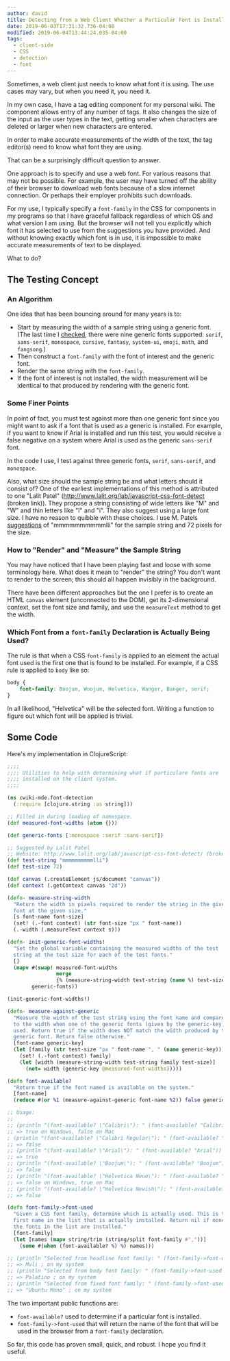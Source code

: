 ```yaml
---
author: david
title: Detecting from a Web Client Whether a Particular Font is Installed
date: 2019-06-03T17:31:32.736-04:00
modified: 2019-06-04T13:44:24.035-04:00
tags:
  - client-side
  - CSS
  - detection
  - font
---
```


Sometimes, a web client just needs to know what font it is using. The use cases may vary, but when you need it, you need it.

In my own case, I have a tag editing component for my personal wiki. The component allows entry of any number of tags. It also changes the size of the input as the user types in the text, getting smaller when characters are deleted or larger when new characters are entered.

In order to make accurate measurements of the width of the text, the tag editor(s) need to know what font they are using.

That can be a surprisingly difficult question to answer.

One approach is to specify and use a web font. For various reasons that may not be possible. For example, the user may have turned off the ability of their browser to download web fonts because of a slow internet connection. Or perhaps their employer prohibits such downloads.

For my use, I typically specify a `font-family` in the CSS for components in my programs so that I have graceful fallback regardless of which OS and what version I am using. But the browser will not tell you explicitly which font it has selected to use from the suggestions you have provided. And without knowing exactly which font is in use, it is impossible to make accurate measurements of text to be displayed.

What to do?

## The Testing Concept ##

### An Algorithm ###

One idea that has been bouncing around for many years is to:

- Start by measuring the width of a sample string using a generic font. (The last time I [checked](https://developer.mozilla.org/en-US/docs/Web/CSS/font-family), there were nine generic fonts supported: `serif`, `sans-serif`, `monospace`, `cursive`, `fantasy`, `system-ui`, `emoji`, `math`, and `fangsong`.) 
- Then construct a `font-family` with the font of interest and the generic font.
- Render the same string with the `font-family`. 
- If the font of interest is not installed, the width measurement will be identical to that produced by rendering with the generic font.

### Some Finer Points ###

In point of fact, you must test against more than one generic font since you might want to ask if a font that is used as a generic is installed. For example, if you want to know if Arial is installed and run this test, you would receive a false negative on a system where Arial is used as the generic `sans-serif` font.

In the code I use, I test against three generic fonts, `serif`, `sans-serif`, and `monospace`.

Also, what size should the sample string be and what letters should it consist of? One of the earliest implementations of this method is attributed to one "Lalit Patel" (http://www.lalit.org/lab/javascript-css-font-detect (broken link)). They propose a string consisting of wide letters like "M" and "W" and thin letters like "l" and "i". They also suggest using a large font size. I have no reason to quibble with these choices. I use M. Patels [suggestions](https://www.bitbook.io/using-javascript-to-detect-installed-fonts/) of "mmmmmmmmmmlli" for the sample string and 72 pixels for the size.

### How to "Render" and "Measure" the Sample String ### 

You may have noticed that I have been playing fast and loose with some terminology here. What does it mean to "render" the string? You don't want to render to the screen; this should all happen invisibly in the background.

There have been different approaches but the one I prefer is to create an HTML `canvas` element (unconnected to the DOM), get its 2-dimensional context, set the font size and family, and use the `measureText` method to get the width.

### Which Font from a `font-family` Declaration is Actually Being Used? ###

The rule is that when a CSS `font-family` is applied to an element the actual font used is the first one that is found to be installed. For example, if a CSS rule is applied to `body` like so:

```css
body {
    font-family: Boojum, Woojum, Helvetica, Wanger, Banger, serif;
}
```

In all likelihood, "Helvetica" will be the selected font. Writing a function to figure out which font will be applied is trivial.

## Some Code ##

Here's my implementation in ClojureScript:

```clojure
;;;;
;;;; Utilities to help with determining what if particulare fonts are
;;;; installed on the client system.
;;;;

(ns cwiki-mde.font-detection
  (:require [clojure.string :as string]))

;; Filled in during loading of namespace.
(def measured-font-widths (atom {}))

(def generic-fonts [:monospace :serif :sans-serif])

;; Suggested by Lalit Patel
;; Website: http://www.lalit.org/lab/javascript-css-font-detect/ (broken)
(def test-string "mmmmmmmmmmlli")
(def test-size 72)

(def canvas (.createElement js/document "canvas"))
(def context (.getContext canvas "2d"))

(defn- measure-string-width
  "Return the width in pixels required to render the string in the given
  font at the given size."
  [s font-name font-size]
  (set! (.-font context) (str font-size "px " font-name))
  (.-width (.measureText context s)))

(defn- init-generic-font-widths!
  "Set the global variable containing the measured widths of the test
  string at the test size for each of the test fonts."
  []
  (mapv #(swap! measured-font-widths
                merge
                {% (measure-string-width test-string (name %) test-size)})
        generic-fonts))

(init-generic-font-widths!)

(defn- measure-against-generic
  "Measure the width of the test string using the font name and compare it
  to the width when one of the generic fonts (given by the generic-key) is
  used. Return true if the width does NOT match the width produced by the
  generic font. Return false otherwise."
  [font-name generic-key]
  (let [family (str test-size "px " font-name ", " (name generic-key))]
    (set! (.-font context) family)
    (let [width (measure-string-width test-string family test-size)]
      (not= width (generic-key @measured-font-widths)))))

(defn font-available?
  "Return true if the font named is available on the system."
  [font-name]
  (reduce #(or %1 (measure-against-generic font-name %2)) false generic-fonts))

;; Usage:
;;
;; (println "(font-available? \"Calibri\"): " (font-available? "Calibri"))
;; => true on Windows, false on Mac
; (println "(font-available? \"Calibri Regular\"): " (font-available? "Calibri Regular"))
;; => false
;; (println "(font-available? \"Arial\"): " (font-available? "Arial"))
;; => true
;; (println "(font-available? \"Boojum\"): " (font-available? "Boojum"))
;; => false
;; (println "(font-available? \"Helvetica Neue\"): " (font-available? "Helvetica Neue"))
;; => false on Windows, true on Mac
;; (println "(font-available? \"Helvetica Newish\"): " (font-available? "Helvetica Newish"))
;; => false

(defn font-family->font-used
  "Given a CSS font family, determine which is actually used. This is the
  first name in the list that is actually installed. Return nil if none of
  the fonts in the list are installed."
  [font-family]
  (let [names (mapv string/trim (string/split font-family #","))]
    (some #(when (font-available? %) %) names)))

;; (println "Selected from headline font family: " (font-family->font-used "\"Century Gothic\", Muli, \"Segoe UI\", Arial, sans-serif"))
;; => Muli ; on my system
;; (println "Selected from body font family: " (font-family->font-used "Palatino, \"Palatino Linotype\", \"Palatino LT STD\", \"Book Antiqua\", Georgia, serif"))
;; => Palatino ; on my system
;; (println "Selected from fixed font family: " (font-family->font-used "Consolas, \"Ubuntu Mono\", Menlo, Monaco, \"Lucida Console\",\n    \"Liberation Mono\", \"DejaVu Sans Mono\", \"Bitstream Vera Sans Mono\",\n    \"Courier New\", monospace, serif"))
;; => "Ubuntu Mono" ; on my system
```

The two important public functions are:

- `font-available?` used to determine if a particular font is installed.
- `font-family->font-used` that will return the name of the font that will be used in the browser from a `font-family` declaration.

So far, this code has proven small, quick, and robust. I hope you find it useful.